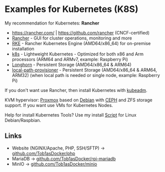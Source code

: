 # Examples for Kubernetes (K8S)

My recommendation for Kubernetes: **Rancher**
* https://rancher.com/ | https://github.com/rancher (CNCF-certified)
* [Rancher](https://rancher.com/products/rancher) - GUI for cluster operations, monitoring and more
* [RKE](https://rancher.com/products/rke) - Rancher Kubernetes Engine (AMD64/x86_64) for on-premise installation
* [k8s](https://rancher.com/products/k3s) - Lightweight Kubernetes - Optimized for both x86 and Arm processors (ARM64 and ARMv7, example: Raspberry Pi)
* [Longhorn](https://rancher.com/products/longhorn) - Persistent Storage (AMD64/x86_64 & ARM64)
* [local-path-provisioner](https://github.com/rancher/local-path-provisioner) - Persistent Storage (AMD64/x86_64 & ARM64, ARM32)  (when local path is needed or single node, example: Raspberry Pi)

If you don't want use Rancher, then install Kubernetes with [kubeadm](https://kubernetes.io/docs/setup/production-environment/tools/kubeadm/create-cluster-kubeadm/).  

KVM hypervisor: [Proxmox](https://www.proxmox.com/en/proxmox-ve) based on [Debian](https://www.debian.org/) with [CEPH](https://ceph.io/en/discover/) and ZFS storage support. If you want use VMs for Kubernetes Nodes.  

Help for install Kubernetes Tools? Use my install [Script](https://github.com/Tob1asDocker/Collection/blob/master/scripts/kubernetes_tools_install.sh) for Linux Debian/Raspbian.  

## Links

* Website (NGINX/Apache, PHP, SSH/SFTP) -> [github.com/Tob1asDocker/php](https://github.com/Tob1asDocker/php/blob/master/k8s.yaml)
* MariaDB -> [github.com/Tob1asDocker/rpi-mariadb](https://github.com/Tob1asDocker/rpi-mariadb/blob/master/k8s.yaml)
* MinIO -> [github.com/Tob1asDocker/minio](https://github.com/Tob1asDocker/minio/blob/main/k8s.yaml)
